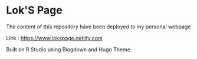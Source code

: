 # Lok'S Page
The content of this repository have been deployed to my personal webpage 


Link : https://www.lokspage.netlify.com


Built on R Studio using Blogdown and Hugo Theme.
